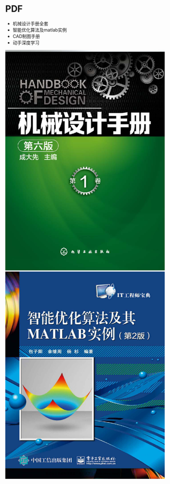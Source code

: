 # PDF

- 机械设计手册全套
- 智能优化算法及matlab实例
- CAD制图手册
- 动手深度学习

![mechanicaldesign](image/image-20231108115827735.png)
![matlab](image/image-20231108115911937.png)
